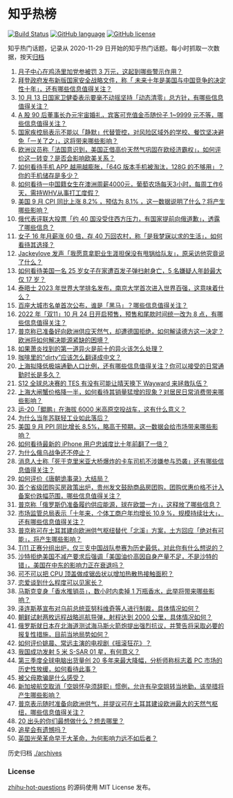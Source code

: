 # 知乎热榜
[![Build Status](https://github.com/ToWeLong/zhihu-hot-questions/workflows/CI/badge.svg)](https://github.com/ToWeLong/zhihu-hot-questions/actions)
[![GitHub language](https://img.shields.io/badge/language-golang-orange.svg)](https://golang.org/)
[![GitHub license](https://img.shields.io/github/license/ToWeLong/zhihu-hot-questions)](https://github.com/ToWeLong/zhihu-hot-questions/blob/main/LICENSE)

知乎热门话题，记录从 2020-11-29 日开始的知乎热门话题。每小时抓取一次数据，按天[归档](./archives)

<!-- BEGIN -->

1. [月子中心在鸡汤里加党参被罚 3 万元，这起到哪些警示作用？](https://www.zhihu.com/question/559019721)
1. [拜登政府发布新版国家安全战略文件，称「 未来十年是美国与中国竞争的决定性十年」，还有哪些信息值得关注？](https://www.zhihu.com/question/559044478)
1. [10 月 13 日国家卫健委表示要毫不动摇坚持「动态清零」总方针，有哪些信息值得关注？](https://www.zhihu.com/question/559164078)
1. [A 股 90 后董事长办元宇宙婚礼，宾客可充值金币随份子 1~9999 元不等，哪些信息值得关注？](https://www.zhihu.com/question/558802904)
1. [国家疾控局表示不能以「静默」代替管控，对风险区域外的学校、餐饮坚决避免「一关了之」，这将带来哪些影响？](https://www.zhihu.com/question/559174936)
1. [欧洲议员称「法国意识到，美国正借高价天然气巩固在欧经济霸权」，如何评价这一转变？是否会影响欧美关系？](https://www.zhihu.com/question/559006530)
1. [如何看待手机 APP 越用越膨胀，「64G 版本手机被淘汰，128G 的不够用」？你的手机储存是多少？](https://www.zhihu.com/question/559040972)
1. [如何看待一中国籍女生在澳洲周薪4000元，葡萄农场每天3小时，每周工作6天，需持WHV从事打工度假？](https://www.zhihu.com/question/558816269)
1. [美国 9 月 CPI 同比上涨 8.2% ，预估为 8.1% ，这一数据说明了什么？将产生哪些影响？](https://www.zhihu.com/question/559238193)
1. [俄代表评联大投票「约 40 国没受住西方压力，有国家提前向俄道歉」，透露了哪些信息？](https://www.zhihu.com/question/559174218)
1. [女子 16 年月薪涨 60 倍，存 40 万回农村，称「是我梦寐以求的生活」，如何看待其选择？](https://www.zhihu.com/question/559075170)
1. [Jackeylove 发声「我愿意拿职业生涯担保没有甩锅给队友」，原采访他究竟说了什么？](https://www.zhihu.com/question/559097611)
1. [如何看待美国一名 25 岁女子在家遭百发子弹扫射身亡，5 名嫌疑人年龄最大仅 17 岁？](https://www.zhihu.com/question/558819916)
1. [泰晤士 2023 年世界大学排名发布，南京大学首次进入世界百强，这意味着什么？](https://www.zhihu.com/question/559031017)
1. [百座大城市名单首次公布，谁是「黑马」？哪些信息值得关注？](https://www.zhihu.com/question/559008111)
1. [2022 年「双11」10 月 24 日开启预售，预售和尾款时间统一改为 8 点，有哪些信息值得关注？](https://www.zhihu.com/question/559083481)
1. [普京称已准备好向欧洲供应天然气，却遭德国拒绝，如何解读德方这一决定？欧洲将如何解决能源紧缺的困境？](https://www.zhihu.com/question/559198362)
1. [如果萧炎找到的第一道异火是前十的异火该怎么处理？](https://www.zhihu.com/question/538757087)
1. [咖啡里的“dirty”应该怎么翻译成中文？](https://www.zhihu.com/question/553994063)
1. [上海拟降低极端通勤人口比例，还有哪些信息值得关注？你可以接受的日常通勤时长是多久？](https://www.zhihu.com/question/559105993)
1. [S12 全球总决赛的 TES 有没有可能让晴天换下 Wayward 来拯救队伍？](https://www.zhihu.com/question/559032286)
1. [上海大闸蟹价格降一半，如何看待其销量猛增的现象？对居民日常消费带来哪些影响？](https://www.zhihu.com/question/559050480)
1. [运-20「鲲鹏」在海拔 6000 米高原空投战车，这有什么意义？](https://www.zhihu.com/question/558520069)
1. [为什么当年苏联轻工业如此落后？](https://www.zhihu.com/question/318540864)
1. [美国 9 月 PPI 同比增长 8.5%，略高于预期，这一数据会给市场带来哪些影响？](https://www.zhihu.com/question/558991204)
1. [如何看待最新的 iPhone 用户忠诚度比十年前翻了一倍？](https://www.zhihu.com/question/558836529)
1. [为什么俄乌战争还不停止？](https://www.zhihu.com/question/558194068)
1. [消息人士称「死于克里米亚大桥爆炸的卡车司机不涉嫌参与恐袭」还有哪些信息值得关注？](https://www.zhihu.com/question/559116498)
1. [如何评价《唐朝诡事录》大结局？](https://www.zhihu.com/question/558924015)
1. [首个省级团购买房政策出炉，贵州发文鼓励商品房团购，团购优惠价格不计入备案价跌幅范围，哪些信息值得关注？](https://www.zhihu.com/question/559088046)
1. [普京称「俄罗斯仍准备履约供应能源，球在欧盟一方」，这释放了哪些信息？](https://www.zhihu.com/question/559003343)
1. [市场监管总局表示「十年来，个体工商户年均增长 10.9 %，规模持续壮大」，还有哪些信息值得关注？](https://www.zhihu.com/question/559103710)
1. [普京称可在土耳其建向欧洲供气枢纽替代「北溪」方案，土方回应「绝对有可能」，将产生哪些影响？](https://www.zhihu.com/question/559184639)
1. [Ti11 正赛分组出炉，仅三支中国战队参赛为历史最低，对此你有什么想说的？](https://www.zhihu.com/question/559100664)
1. [沙特拒绝美国不减产要求后强调「美国油价高因自身产量不足，不是沙特的错」，美国在中东的影响力正在衰退吗？](https://www.zhihu.com/question/559120847)
1. [可不可以把 CPU 顶盖做成锯齿状以增加热散热接触面积？](https://www.zhihu.com/question/557206694)
1. [恋爱谈到什么程度可以见家长？](https://www.zhihu.com/question/556323119)
1. [马斯克变身「香水推销员」，数小时内卖掉 1 万瓶香水，此举将带来哪些影响？](https://www.zhihu.com/question/559111199)
1. [泽连斯基宣布对乌前总统亚努科维奇等人进行制裁，具体情况如何？](https://www.zhihu.com/question/559031394)
1. [朝鲜试射两枚远程战略巡航导弹，射程达到 2000 公里，具体情况如何？](https://www.zhihu.com/question/559029574)
1. [俄罗斯就日本在北海道测试海马斯火箭炮提出强烈抗议，并警告将采取必要的报复性措施，目前当地局势如何？](https://www.zhihu.com/question/559036435)
1. [如何评价姚晨、常远主演的电视剧《摇滚狂花》？](https://www.zhihu.com/question/558309725)
1. [我国成功发射 5 米 S-SAR 01 星，有何意义？](https://www.zhihu.com/question/559028568)
1. [第三季度全球电脑出货量创 20 多年来最大降幅，分析师称标志着 PC 市场的历史性放缓，如何看待此事？](https://www.zhihu.com/question/558802910)
1. [被父母欺骗是什么感受？](https://www.zhihu.com/question/35420331)
1. [新加坡航空取消「空姐怀孕须辞职」惯例，允许有孕空姐转当地勤，该举措将产生哪些影响？](https://www.zhihu.com/question/558955616)
1. [普京表示随时准备向欧洲供气，并提议可在土耳其建设欧洲最大的天然气枢纽，哪些信息值得关注？](https://www.zhihu.com/question/559177543)
1. [20 出头的你们最想做什么？想去哪里？](https://www.zhihu.com/question/559188436)
1. [追星会有遗憾吗？](https://www.zhihu.com/question/559169401)
1. [英国光荣革命早于大革命，为何影响力远不如后者？](https://www.zhihu.com/question/66760455)

<!-- END -->

历史归档 [./archives](./archives)


### License
[zhihu-hot-questions](https://github.com/towelong/zhihu-hot-questions) 的源码使用 MIT License 发布。